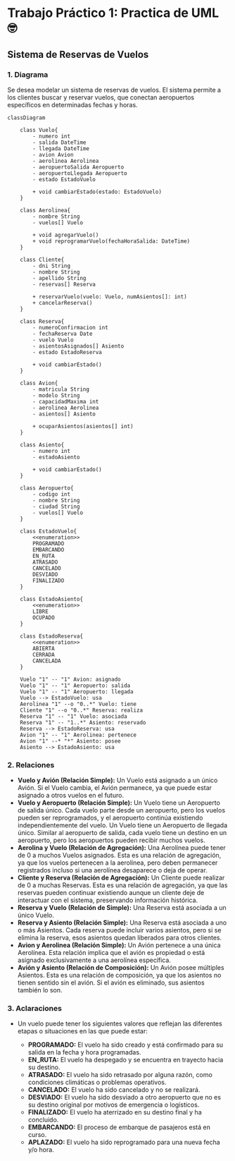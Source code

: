 # Trabajo Práctico 1: Practica de UML :nerd_face:

## Sistema de Reservas de Vuelos

### 1. Diagrama

Se desea modelar un sistema de reservas de vuelos. El sistema permite a los clientes buscar y reservar vuelos, que conectan aeropuertos específicos en determinadas fechas y horas.

```mermaid
classDiagram

    class Vuelo{
        - numero int
        - salida DateTime
        - llegada DateTime
        - avion Avion
        - aerolinea Aerolinea
        - aeropuertoSalida Aeropuerto
        - aeropuertoLlegada Aeropuerto
        - estado EstadoVuelo

        + void cambiarEstado(estado: EstadoVuelo)
    }

    class Aerolinea{
        - nombre String
        - vuelos[] Vuelo

        + void agregarVuelo()
        + void reprogramarVuelo(fechaHoraSalida: DateTime)
    }

    class Cliente{
        - dni String
        - nombre String
        - apellido String
        - reservas[] Reserva

        + reservarVuelo(vuelo: Vuelo, numAsientos[]: int)
        + cancelarReserva()
    }

    class Reserva{
        - numeroConfirmacion int
        - fechaReserva Date
        - vuelo Vuelo
        - asientosAsignados[] Asiento
        - estado EstadoReserva

        + void cambiarEstado()
    }

    class Avion{
        - matricula String
        - modelo String
        - capacidadMaxima int
        - aerolinea Aerolinea
        - asientos[] Asiento

        + ocuparAsientos(asientos[] int)
    }

    class Asiento{
        - numero int
        - estadoAsiento

        + void cambiarEstado()
    }

    class Aeropuerto{
        - codigo int
        - nombre String
        - ciudad String
        - vuelos[] Vuelo
    }

    class EstadoVuelo{
        <<enumeration>>
        PROGRAMADO
        EMBARCANDO
        EN_RUTA
        ATRASADO
        CANCELADO
        DESVIADO
        FINALIZADO
    }

    class EstadoAsiento{
        <<enumeration>>
        LIBRE
        OCUPADO
    }

    class EstadoReserva{
        <<enumeration>>
        ABIERTA
        CERRADA
        CANCELADA
    }

    Vuelo "1" -- "1" Avion: asignado
    Vuelo "1" -- "1" Aeropuerto: salida
    Vuelo "1" -- "1" Aeropuerto: llegada
    Vuelo --> EstadoVuelo: usa
    Aerolinea "1" --o "0..*" Vuelo: tiene
    Cliente "1" --o "0..*" Reserva: realiza
    Reserva "1" -- "1" Vuelo: asociada
    Reserva "1" -- "1..*" Asiento: reservado
    Reserva --> EstadoReserva: usa
    Avion "1" -- "1" Aerolinea: pertenece
    Avion "1" --* "*" Asiento: posee
    Asiento --> EstadoAsiento: usa
```

### 2. Relaciones

- **Vuelo y Avión (Relación Simple):** Un Vuelo está asignado a un único Avión. Si el Vuelo cambia, el Avión permanece, ya que puede estar asignado a otros vuelos en el futuro.
- **Vuelo y Aeropuerto (Relación Simple):** Un Vuelo tiene un Aeropuerto de salida único. Cada vuelo parte desde un aeropuerto, pero los vuelos pueden ser reprogramados, y el aeropuerto continúa existiendo independientemente del vuelo. Un Vuelo tiene un Aeropuerto de llegada único. Similar al aeropuerto de salida, cada vuelo tiene un destino en un aeropuerto, pero los aeropuertos pueden recibir muchos vuelos.
- **Aerolina y Vuelo (Relación de Agregación):** Una Aerolínea puede tener de 0 a muchos Vuelos asignados. Esta es una relación de agregación, ya que los vuelos pertenecen a la aerolínea, pero deben permanecer registrados incluso si una aerolínea desaparece o deja de operar.
- **Cliente y Reserva (Relación de Agregación):** Un Cliente puede realizar de 0 a muchas Reservas. Esta es una relación de agregación, ya que las reservas pueden continuar existiendo aunque un cliente deje de interactuar con el sistema, preservando información histórica.
- **Reserva y Vuelo (Relación de Simple):** Una Reserva está asociada a un único Vuelo.
- **Reserva y Asiento (Relación Simple):**  Una Reserva está asociada a uno o más Asientos. Cada reserva puede incluir varios asientos, pero si se elimina la reserva, esos asientos quedan liberados para otros clientes.
- **Avion y Aerolinea (Relación Simple):** Un Avión pertenece a una única Aerolínea. Esta relación implica que el avión es propiedad o está asignado exclusivamente a una aerolínea específica.
- **Avión y Asiento (Relación de Composición):** Un Avión posee múltiples Asientos. Esta es una relación de composición, ya que los asientos no tienen sentido sin el avión. Si el avión es eliminado, sus asientos también lo son.

### 3. Aclaraciones

- Un vuelo puede tener los siguientes valores que reflejan las diferentes etapas o situaciones en las que puede estar:

  - **PROGRAMADO:** El vuelo ha sido creado y está confirmado para su salida en la fecha y hora programadas.
  - **EN_RUTA:** El vuelo ha despegado y se encuentra en trayecto hacia su destino.
  - **ATRASADO:** El vuelo ha sido retrasado por alguna razón, como condiciones climáticas o problemas operativos.
  - **CANCELADO:** El vuelo ha sido cancelado y no se realizará.
  - **DESVIADO:** El vuelo ha sido desviado a otro aeropuerto que no es su destino original por motivos de emergencia o logísticos.
  - **FINALIZADO:** El vuelo ha aterrizado en su destino final y ha concluido.
  - **EMBARCANDO:** El proceso de embarque de pasajeros está en curso.
  - **APLAZADO:** El vuelo ha sido reprogramado para una nueva fecha y/o hora.
